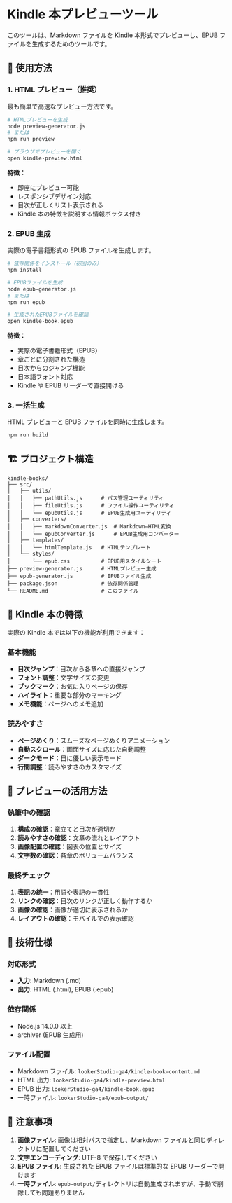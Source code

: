 # Kindle 本プレビューツール

このツールは、Markdown ファイルを Kindle 本形式でプレビューし、EPUB ファイルを生成するためのツールです。

## 📖 使用方法

### 1. HTML プレビュー（推奨）

最も簡単で高速なプレビュー方法です。

```bash
# HTMLプレビューを生成
node preview-generator.js
# または
npm run preview

# ブラウザでプレビューを開く
open kindle-preview.html
```

**特徴：**

-   即座にプレビュー可能
-   レスポンシブデザイン対応
-   目次が正しくリスト表示される
-   Kindle 本の特徴を説明する情報ボックス付き

### 2. EPUB 生成

実際の電子書籍形式の EPUB ファイルを生成します。

```bash
# 依存関係をインストール（初回のみ）
npm install

# EPUBファイルを生成
node epub-generator.js
# または
npm run epub

# 生成されたEPUBファイルを確認
open kindle-book.epub
```

**特徴：**

-   実際の電子書籍形式（EPUB）
-   章ごとに分割された構造
-   目次からのジャンプ機能
-   日本語フォント対応
-   Kindle や EPUB リーダーで直接開ける

### 3. 一括生成

HTML プレビューと EPUB ファイルを同時に生成します。

```bash
npm run build
```

## 🏗️ プロジェクト構造

```
kindle-books/
├── src/
│   ├── utils/
│   │   ├── pathUtils.js      # パス管理ユーティリティ
│   │   ├── fileUtils.js      # ファイル操作ユーティリティ
│   │   └── epubUtils.js      # EPUB生成用ユーティリティ
│   ├── converters/
│   │   ├── markdownConverter.js  # Markdown→HTML変換
│   │   └── epubConverter.js      # EPUB生成用コンバーター
│   ├── templates/
│   │   └── htmlTemplate.js   # HTMLテンプレート
│   └── styles/
│       └── epub.css          # EPUB用スタイルシート
├── preview-generator.js      # HTMLプレビュー生成
├── epub-generator.js         # EPUBファイル生成
├── package.json              # 依存関係管理
└── README.md                 # このファイル
```

## 📱 Kindle 本の特徴

実際の Kindle 本では以下の機能が利用できます：

### 基本機能

-   **目次ジャンプ**：目次から各章への直接ジャンプ
-   **フォント調整**：文字サイズの変更
-   **ブックマーク**：お気に入りページの保存
-   **ハイライト**：重要な部分のマーキング
-   **メモ機能**：ページへのメモ追加

### 読みやすさ

-   **ページめくり**：スムーズなページめくりアニメーション
-   **自動スクロール**：画面サイズに応じた自動調整
-   **ダークモード**：目に優しい表示モード
-   **行間調整**：読みやすさのカスタマイズ

## 🎯 プレビューの活用方法

### 執筆中の確認

1. **構成の確認**：章立てと目次が適切か
2. **読みやすさの確認**：文章の流れとレイアウト
3. **画像配置の確認**：図表の位置とサイズ
4. **文字数の確認**：各章のボリュームバランス

### 最終チェック

1. **表記の統一**：用語や表記の一貫性
2. **リンクの確認**：目次のリンクが正しく動作するか
3. **画像の確認**：画像が適切に表示されるか
4. **レイアウトの確認**：モバイルでの表示確認

## 🔧 技術仕様

### 対応形式

-   **入力**: Markdown (.md)
-   **出力**: HTML (.html), EPUB (.epub)

### 依存関係

-   Node.js 14.0.0 以上
-   archiver (EPUB 生成用)

### ファイル配置

-   Markdown ファイル: `lookerStudio-ga4/kindle-book-content.md`
-   HTML 出力: `lookerStudio-ga4/kindle-preview.html`
-   EPUB 出力: `lookerStudio-ga4/kindle-book.epub`
-   一時ファイル: `lookerStudio-ga4/epub-output/`

## 📝 注意事項

1. **画像ファイル**: 画像は相対パスで指定し、Markdown ファイルと同じディレクトリに配置してください
2. **文字エンコーディング**: UTF-8 で保存してください
3. **EPUB ファイル**: 生成された EPUB ファイルは標準的な EPUB リーダーで開けます
4. **一時ファイル**: `epub-output/`ディレクトリは自動生成されますが、手動で削除しても問題ありません
